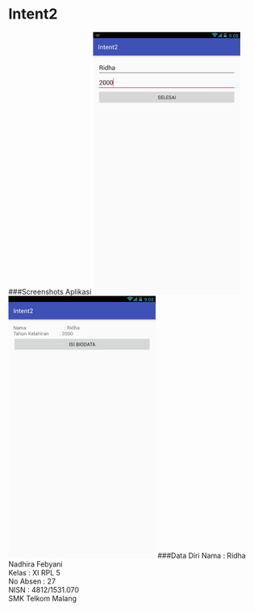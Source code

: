 # Intent2
###Screenshots Aplikasi
![alt text](https://github.com/ridhanadhirafebyani/Intent2/blob/master/i2.png)
![alt text](https://github.com/ridhanadhirafebyani/Intent2/blob/master/ii2.png)
###Data Diri
Nama : Ridha Nadhira Febyani<br>
Kelas : XI RPL 5<br>
No Absen : 27<br>
NISN : 4812/1531.070<br>
SMK Telkom Malang
